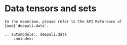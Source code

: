 # Data tensors and sets

```{admonition} Under construction
In the meantime, please refer to the API Reference of {mod}`deepali.data`.
```

```{eval-rst}
.. automodule:: deepali.data
    :noindex:
```
